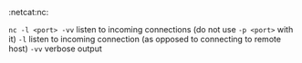 :netcat:nc:

`nc -l <port> -vv` listen to incoming connections (do not use `-p <port>` with it)
    `-l`  listen to incoming connection (as opposed to connecting to remote host)
    `-vv` verbose output
